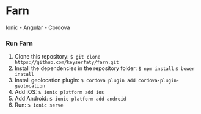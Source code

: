 # Farn
Ionic - Angular - Cordova 

### Run Farn
1. Clone this repository: ``$ git clone https://github.com/keyserfaty/farn.git``
2. Install the dependencies in the repository folder: ``$ npm install`` ``$ bower install``
3. Install geolocation plugin: ``$ cordova plugin add cordova-plugin-geolocation``
4. Add iOS: ``$ ionic platform add ios``
5. Add Android: ``$ ionic platform add android``
6. Run: ``$ ionic serve``